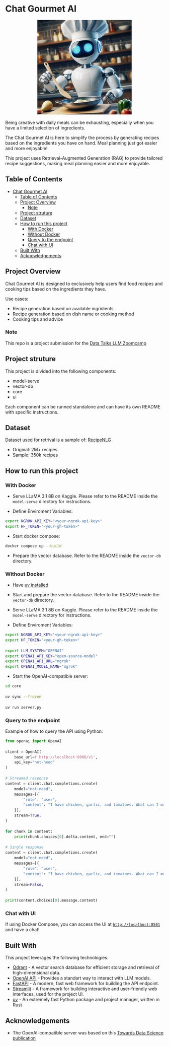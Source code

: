# Chat Gourmet AI

<p align="center"><img src=".github/assets/cooking-robot.jpg" alt="Project Logo" width="300"></p>


Being creative with daily meals can be exhausting, especially when you have a limited selection of ingredients.

The Chat Gourmet AI is here to simplify the process by generating recipes based on the ingredients you have on hand. Meal planning just got easier and more enjoyable!

This project uses Retrieval-Augmented Generation (RAG) to provide tailored recipe suggestions, making meal planning easier and more enjoyable.

## Table of Contents

- [Chat Gourmet AI](#chat-gourmet-ai)
  - [Table of Contents](#table-of-contents)
  - [Project Overview](#project-overview)
    - [Note](#note)
  - [Project struture](#project-struture)
  - [Dataset](#dataset)
  - [How to run this project](#how-to-run-this-project)
    - [With Docker](#with-docker)
    - [Without Docker](#without-docker)
    - [Query to the endpoint](#query-to-the-endpoint)
    - [Chat with UI](#chat-with-ui)
  - [Built With](#built-with)
  - [Acknowledgements](#acknowledgements)

## Project Overview

Chat Gourmet AI is designed to exclusively help users find food recipes and cooking tips based on the ingredients they have.

Use cases:
  - Recipe generation based on available ingridients
  - Recipe generation based on dish name or cooking method
  - Cooking tips and advice

### Note

This repo is a project submission for the [Data Talks LLM Zoomcamp](https://github.com/DataTalksClub/llm-zoomcamp)

## Project struture

This project is divided into the following components:

 - model-serve
 - vector-db
 - core
 - ui

Each component can be runned standalone and can have its own README with specific instructions.

## Dataset

Dataset used for retrival is a sample of: [RecipeNLG](https://recipenlg.cs.put.poznan.pl/)

- Original: 2M+ recipes
- Sample: 350k recipes

## How to run this project

### With Docker

- Serve LLaMA 3.1 8B on Kaggle. Please refer to the README inside the `model-serve` directory for instructions.

- Define Enviroment Variables:

```bash
export NGROK_API_KEY="<your-ngrok-api-key>"
export HF_TOKEN="<your-gh-token>"
```

- Start docker compose:

```bash
docker compose up --build
```

- Prepare the vector database. Refer to the README inside the `vector-db` directory.

### Without Docker

- Have [uv installed](https://docs.astral.sh/uv/getting-started/installation/)

- Start and prepare the vector database. Refer to the README inside the `vector-db` directory.

- Serve LLaMA 3.1 8B on Kaggle. Please refer to the README inside the `model-serve` directory for instructions.

- Define Enviroment Variables:

```bash
export NGROK_API_KEY="<your-ngrok-api-key>"
export HF_TOKEN="<your-gh-token>"

export LLM_SYSTEM="OPENAI"
export OPENAI_API_KEY="open-source-model"
export OPENAI_API_URL="ngrok"
export OPENAI_MODEL_NAME="ngrok"
```

- Start the OpenAI-compatible server:

```bash
cd core

uv sync --frozen

uv run server.py
```

### Query to the endpoint

Example of how to query the API using Python:

```python
from openai import OpenAI

client = OpenAI(
    base_url=f'http://localhost:8000/v1',
    api_key="not-need"
)

# Streamed response
content = client.chat.completions.create(
    model="not-need",
    messages=[{
        "role": "user",
        "content": "I have chicken, garlic, and tomatoes. What can I make with these?"
    }],
    stream=True,
)

for chunk in content:
    print(chunk.choices[0].delta.content, end="")

# Single response
content = client.chat.completions.create(
    model="not-need",
    messages=[{
        "role": "user",
        "content": "I have chicken, garlic, and tomatoes. What can I make with these?"
    }],
    stream=False,
)    

print(content.choices[0].message.content)

```

### Chat with UI

If using Docker Compose, you can access the UI at [`http://localhost:8501`](http://localhost:8501) and have a chat!

## Built With

This project leverages the following technologies:

- [Qdrant](https://qdrant.tech/documentation/) - A vector search database for efficient storage and retrieval of high-dimensional data.
- [OpenAI API](https://platform.openai.com/docs/api-reference/introduction) - Provides a standart way to interact with LLM models.
- [FastAPI](https://fastapi.tiangolo.com/) - A modern, fast web framework for building the API endpoint.
- [Streamlit](https://docs.streamlit.io/) - A framework for building interactive and user-friendly web interfaces, used for the project UI.
- [uv](https://docs.astral.sh/uv/) - An extremely fast Python package and project manager, written in Rust


## Acknowledgements

- The OpenAI-compatible server was based on this [Towards Data Science publication](https://towardsdatascience.com/how-to-build-an-openai-compatible-api-87c8edea2f06)
